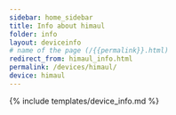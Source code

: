 ```yaml
---
sidebar: home_sidebar
title: Info about himaul
folder: info
layout: deviceinfo
# name of the page (/{{permalink}}.html)
redirect_from: himaul_info.html
permalink: /devices/himaul/
device: himaul
---
```

{% include templates/device_info.md %}

